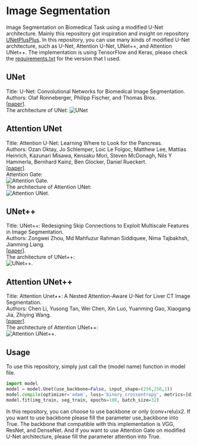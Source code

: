 # Image Segmentation
Image Segmentation on Biomedical Task using a modified U-Net architecture. Mainly this repository got inspiration and insight on repository [UNetPlusPlus](https://github.com/MrGiovanni/UNetPlusPlus). In this repository, you can use many kinds of modified U-Net architecture, such as U-Net, Attention U-Net, UNet++, and Attention UNet++. The implementation is using TensorFlow and Keras, please check the [requirements.txt](https://github.com/rizalmaulanaa/Attention-XNet/blob/master/requirements.txt) for the version that I used.

## UNet
Title: U-Net: Convolutional Networks for Biomedical Image Segmentation.<br>
Authors: Olaf Ronneberger, Philipp Fischer, and Thomas Brox.<br>
[[paper](https://arxiv.org/abs/1505.04597)].<br>
The architecture of UNet:
![UNet](https://github.com/rizalmaulanaa/Attention-XNet/blob/master/model%20img/Models-U-Net.png)<br>

## Attention UNet
Title: Attention U-Net: Learning Where to Look for the Pancreas.<br>
Authors: Ozan Oktay, Jo Schlemper, Loic Le Folgoc, Matthew Lee, Mattias Heinrich, Kazunari Misawa, Kensaku Mori, Steven McDonagh, Nils Y Hammerla, Bernhard Kainz, Ben Glocker, Daniel Rueckert.<br>
[[paper](https://arxiv.org/abs/1804.03999)].<br>
Attention Gate:<br>
![Attention Gate](https://github.com/rizalmaulanaa/Attention-XNet/blob/master/model%20img/Models-Attention%20Gate.png).<br>
The architecture of Attention UNet:<br>
![Attention UNet](https://github.com/rizalmaulanaa/Attention-XNet/blob/master/model%20img/Models-Attention%20U-Net.png).<br>

## UNet++
Title: UNet++: Redesigning Skip Connections to Exploit Multiscale Features in Image Segmentation.<br>
Authors: Zongwei Zhou, Md Mahfuzur Rahman Siddiquee, Nima Tajbakhsh, Jianming Liang.<br>
[[paper](https://arxiv.org/abs/1912.05074)].<br>
The architecture of UNet++:<br>
![UNet++](https://github.com/rizalmaulanaa/Attention-XNet/blob/master/model%20img/Models-UNet%2B%2B.png).<br>

## Attention UNet++
Title: Attention Unet++: A Nested Attention-Aware U-Net for Liver CT Image Segmentation.<br>
Authors: Chen Li, Yusong Tan, Wei Chen, Xin Luo, Yuanming Gao, Xiaogang Jia, Zhiying Wang.<br>
[[paper](https://ieeexplore.ieee.org/document/9190761)].<br>
The architecture of Attention UNet++:<br>
![Attention UNet++](https://github.com/rizalmaulanaa/Attention-XNet/blob/master/model%20img/Models-Attention%20UNet%2B%2B%20with%20downsampling.png).<br>

## Usage
To use this repository, simply just call the (model name) function in model file.
```python
import model
model = model.Unet(use_backbone=False, input_shape=(256,256,1))
model.compile(optimizer='adam', loss='binary_crossentropy', metrics=[dice_coeff])
model.fit(img_train, seg_train, epochs=100, batch_size=32)
```
In this repository, you can choose to use backbone or only (conv+relu)x2. If you want to use backbone please fill the parameter use_backbone into True. The backbone that compatible with this implementation is VGG, ResNet, and DenseNet. And if you want to use Attention Gate on modified U-Net architecture, please fill the parameter attention into True.
